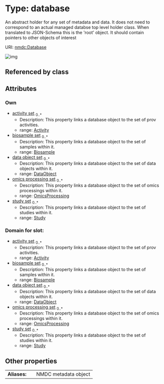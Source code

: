 
# Type: database


An abstract holder for any set of metadata and data. It does not need to correspond to an actual managed databse top level holder class. When translated to JSON-Schema this is the 'root' object. It should contain pointers to other objects of interest

URI: [nmdc:Database](https://microbiomedata/meta/Database)


![img](http://yuml.me/diagram/nofunky;dir:TB/class/[OmicsProcessing]<omics%20processing%20set%200..*-++[Database],%20[Activity]<activity%20set%200..*-++[Database],%20[DataObject]<data%20object%20set%200..*-++[Database],%20[Study]<study%20set%200..*-++[Database],%20[Biosample]<biosample%20set%200..*-++[Database])

## Referenced by class


## Attributes


### Own

 * [activity set](activity_set.md)  <sub>0..*</sub>
    * Description: This property links a database object to the set of prov activities.
    * range: [Activity](Activity.md)
 * [biosample set](biosample_set.md)  <sub>0..*</sub>
    * Description: This property links a database object to the set of samples within it.
    * range: [Biosample](Biosample.md)
 * [data object set](data_object_set.md)  <sub>0..*</sub>
    * Description: This property links a database object to the set of data objects within it.
    * range: [DataObject](DataObject.md)
 * [omics processing set](omics_processing_set.md)  <sub>0..*</sub>
    * Description: This property links a database object to the set of omics processings within it.
    * range: [OmicsProcessing](OmicsProcessing.md)
 * [study set](study_set.md)  <sub>0..*</sub>
    * Description: This property links a database object to the set of studies within it.
    * range: [Study](Study.md)

### Domain for slot:

 * [activity set](activity_set.md)  <sub>0..*</sub>
    * Description: This property links a database object to the set of prov activities.
    * range: [Activity](Activity.md)
 * [biosample set](biosample_set.md)  <sub>0..*</sub>
    * Description: This property links a database object to the set of samples within it.
    * range: [Biosample](Biosample.md)
 * [data object set](data_object_set.md)  <sub>0..*</sub>
    * Description: This property links a database object to the set of data objects within it.
    * range: [DataObject](DataObject.md)
 * [omics processing set](omics_processing_set.md)  <sub>0..*</sub>
    * Description: This property links a database object to the set of omics processings within it.
    * range: [OmicsProcessing](OmicsProcessing.md)
 * [study set](study_set.md)  <sub>0..*</sub>
    * Description: This property links a database object to the set of studies within it.
    * range: [Study](Study.md)

## Other properties

|  |  |  |
| --- | --- | --- |
| **Aliases:** | | NMDC metadata object |

